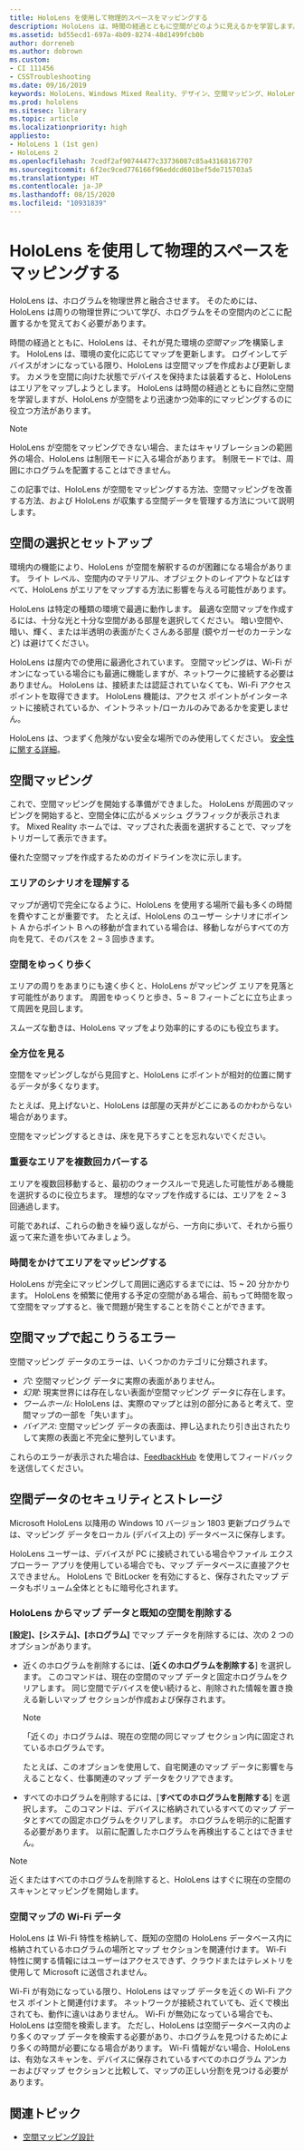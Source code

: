 ```yaml
---
title: HoloLens を使用して物理的スペースをマッピングする
description: HoloLens は、時間の経過とともに空間がどのように見えるかを学習します。 ユーザーは、HoloLens を空間内で特定の方法で移動することにより、このプロセスを容易にすることができます。
ms.assetid: bd55ecd1-697a-4b09-8274-48d1499fcb0b
author: dorreneb
ms.author: dobrown
ms.custom:
- CI 111456
- CSSTroubleshooting
ms.date: 09/16/2019
keywords: HoloLens、Windows Mixed Reality、デザイン、空間マッピング、HoloLens、表面再構築、メッシュ、ヘッド トラッキング、マッピング
ms.prod: hololens
ms.sitesec: library
ms.topic: article
ms.localizationpriority: high
appliesto:
- HoloLens 1 (1st gen)
- HoloLens 2
ms.openlocfilehash: 7cedf2af90744477c33736087c85a43168167707
ms.sourcegitcommit: 6f2ec9ced776166f96eddcd601bef5de715703a5
ms.translationtype: HT
ms.contentlocale: ja-JP
ms.lasthandoff: 08/15/2020
ms.locfileid: "10931839"
---
```

# HoloLens を使用して物理的スペースをマッピングする

HoloLens は、ホログラムを物理世界と融合させます。 そのためには、HoloLens は周りの物理世界について学び、ホログラムをその空間内のどこに配置するかを覚えておく必要があります。

時間の経過とともに、HoloLens は、それが見た環境の*空間マップ*を構築します。  HoloLens は、環境の変化に応じてマップを更新します。 ログインしてデバイスがオンになっている限り、HoloLens は空間マップを作成および更新します。 カメラを空間に向けた状態でデバイスを保持または装着すると、HoloLens はエリアをマップしようとします。 HoloLens は時間の経過とともに自然に空間を学習しますが、HoloLens が空間をより迅速かつ効率的にマッピングするのに役立つ方法があります。  

> [!NOTE]
> HoloLens が空間をマッピングできない場合、またはキャリブレーションの範囲外の場合、HoloLens は制限モードに入る場合があります。 制限モードでは、周囲にホログラムを配置することはできません。

この記事では、HoloLens が空間をマッピングする方法、空間マッピングを改善する方法、および HoloLens が収集する空間データを管理する方法について説明します。

## 空間の選択とセットアップ

環境内の機能により、HoloLens が空間を解釈するのが困難になる場合があります。 ライト レベル、空間内のマテリアル、オブジェクトのレイアウトなどはすべて、HoloLens がエリアをマップする方法に影響を与える可能性があります。

HoloLens は特定の種類の環境で最適に動作します。 最適な空間マップを作成するには、十分な光と十分な空間がある部屋を選択してください。 暗い空間や、暗い、輝く、または半透明の表面がたくさんある部屋 (鏡やガーゼのカーテンなど) は避けてください。

HoloLens は屋内での使用に最適化されています。 空間マッピングは、Wi-Fi がオンになっている場合にも最適に機能しますが、ネットワークに接続する必要はありません。 HoloLens は、接続または認証されていなくても、Wi-Fi アクセス　ポイントを取得できます。 HoloLens 機能は、アクセス ポイントがインターネットに接続されているか、イントラネット/ローカルのみであるかを変更しません。

HoloLens は、つまずく危険がない安全な場所でのみ使用してください。 [安全性に関する詳細](https://support.microsoft.com/help/4023454/safety-information)。

## 空間マッピング

これで、空間マッピングを開始する準備ができました。  HoloLens が周囲のマッピングを開始すると、空間全体に広がるメッシュ グラフィックが表示されます。  Mixed Reality ホームでは、マップされた表面を選択することで、マップをトリガーして表示できます。

優れた空間マップを作成するためのガイドラインを次に示します。

### エリアのシナリオを理解する

マップが適切で完全になるように、HoloLens を使用する場所で最も多くの時間を費やすことが重要です。 たとえば、HoloLens のユーザー シナリオにポイント A からポイント B への移動が含まれている場合は、移動しながらすべての方向を見て、そのパスを 2 ~ 3 回歩きます。  

### 空間をゆっくり歩く

エリアの周りをあまりにも速く歩くと、HoloLens がマッピング エリアを見落とす可能性があります。 周囲をゆっくりと歩き、5 ~ 8 フィートごとに立ち止まって周囲を見回します。  

スムーズな動きは、HoloLens マップをより効率的にするのにも役立ちます。

### 全方位を見る

空間をマッピングしながら見回すと、HoloLens にポイントが相対的位置に関するデータが多くなります。  

たとえば、見上げないと、HoloLens は部屋の天井がどこにあるのかわからない場合があります。  

空間をマッピングするときは、床を見下ろすことを忘れないでください。

### 重要なエリアを複数回カバーする

エリアを複数回移動すると、最初のウォークスルーで見逃した可能性がある機能を選択するのに役立ちます。 理想的なマップを作成するには、エリアを 2 ~ 3 回通過します。

可能であれば、これらの動きを繰り返しながら、一方向に歩いて、それから振り返って来た道を歩いてみましょう。

### 時間をかけてエリアをマッピングする

HoloLens が完全にマッピングして周囲に適応するまでには、15 ~ 20 分かかります。 HoloLens を頻繁に使用する予定の空間がある場合、前もって時間を取って空間をマップすると、後で問題が発生することを防ぐことができます。  

## 空間マップで起こりうるエラー

空間マッピング データのエラーは、いくつかのカテゴリに分類されます。

- *穴*: 空間マッピング データに実際の表面がありません。
- *幻覚*: 現実世界には存在しない表面が空間マッピング データに存在します。
- *ワームホール*: HoloLens は、実際のマップとは別の部分にあると考えて、空間マップの一部を「失います」。
- *バイアス*: 空間マッピング データの表面は、押し込まれたり引き出されたりして実際の表面と不完全に整列しています。

これらのエラーが表示された場合は、[FeedbackHub](hololens-feedback.md) を使用してフィードバックを送信してください。

## 空間データのセキュリティとストレージ

Microsoft HoloLens 以降用の Windows 10 バージョン 1803 更新プログラムでは、マッピング データをローカル (デバイス上の) データベースに保存します。

HoloLens ユーザーは、デバイスが PC に接続されている場合やファイル エクスプローラー アプリを使用している場合でも、マップ データベースに直接アクセスできません。 HoloLens で BitLocker を有効にすると、保存されたマップ データもボリューム全体とともに暗号化されます。

### HoloLens からマップ データと既知の空間を削除する

**[設定]、[システム]、[ホログラム]** でマップ データを削除するには、次の 2 つのオプションがあります。

- 近くのホログラムを削除するには、[**近くのホログラムを削除する**] を選択します。 このコマンドは、現在の空間のマップ データと固定ホログラムをクリアします。 同じ空間でデバイスを使い続けると、削除された情報を置き換える新しいマップ セクションが作成および保存されます。

   > [!NOTE]
   > 「近くの」ホログラムは、現在の空間の同じマップ セクション内に固定されているホログラムです。

   たとえば、このオプションを使用して、自宅関連のマップ データに影響を与えることなく、仕事関連のマップ データをクリアできます。

- すべてのホログラムを削除するには、[**すべてのホログラムを削除する**] を選択します。 このコマンドは、デバイスに格納されているすべてのマップ データとすべての固定ホログラムをクリアします。 ホログラムを明示的に配置する必要があります。 以前に配置したホログラムを再検出することはできません。

> [!NOTE]
> 近くまたはすべてのホログラムを削除すると、HoloLens はすぐに現在の空間のスキャンとマッピングを開始します。

### 空間マップの Wi-Fi データ

HoloLens は Wi-Fi 特性を格納して、既知の空間の HoloLens データベース内に格納されているホログラムの場所とマップ セクションを関連付けます。 Wi-Fi 特性に関する情報にはユーザーはアクセスできず、クラウドまたはテレメトリを使用して Microsoft に送信されません。

Wi-Fi が有効になっている限り、HoloLens はマップ データを近くの Wi-Fi アクセス ポイントと関連付けます。 ネットワークが接続されていても、近くで検出されても、動作に違いはありません。 Wi-Fi が無効になっている場合でも、HoloLens は空間を検索します。 ただし、HoloLens は空間データベース内のより多くのマップ データを検索する必要があり、ホログラムを見つけるためにより多くの時間が必要になる場合があります。 Wi-Fi 情報がない場合、HoloLens は、有効なスキャンを、デバイスに保存されているすべてのホログラム アンカーおよびマップ セクションと比較して、マップの正しい分割を見つける必要があります。

## 関連トピック

- [空間マッピング設計](https://docs.microsoft.com/windows/mixed-reality/spatial-mapping)
